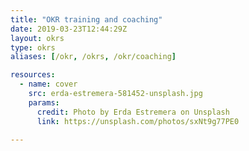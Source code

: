 ```yaml
---
title: "OKR training and coaching"
date: 2019-03-23T12:44:29Z
layout: okrs
type: okrs
aliases: [/okr, /okrs, /okr/coaching]

resources:
  - name: cover
    src: erda-estremera-581452-unsplash.jpg
    params:
      credit: Photo by Erda Estremera on Unsplash
      link: https://unsplash.com/photos/sxNt9g77PE0

---
```

